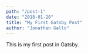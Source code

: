 ```yaml
---
path: "/post-1"
date: "2018-01-20"
title: "My First Gatsby Post"
author: "Jonathan Gallo"
---
```


This is my first post in Gatsby.
